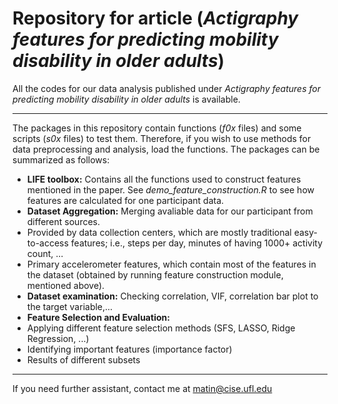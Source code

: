 # Repository for article (_Actigraphy features for predicting mobility disability in older adults_)

All the codes for our data analysis published under _Actigraphy features for predicting mobility disability in older adults_ is available.
***
The packages in this repository contain functions (_f0x_ files) and some scripts (_s0x_ files) to test them. Therefore, if you wish to use methods for data preprocessing and analysis, load the functions.
The packages can be summarized as follows:

* **LIFE toolbox:** Contains all the functions used to construct features mentioned in the paper. See _demo\_feature\_construction.R_ to see how features are calculated for one participant data.
* **Dataset Aggregation:** Merging avaliable data for our participant from different sources.
 * Provided by data collection centers, which are mostly traditional easy-to-access features; i.e., steps per day, minutes of having 1000+ activity count, ...
 * Primary accelerometer features, which contain most of the features in the dataset (obtained by running feature construction module, mentioned above).
* **Dataset examination:**  Checking correlation, VIF, correlation bar plot to the target variable,...
* **Feature Selection and Evaluation:**
 * Applying different feature selection methods (SFS, LASSO, Ridge Regression, ...)
 * Identifying important features (importance factor)
 * Results of different subsets

***
If you need further assistant, contact me at matin@cise.ufl.edu

